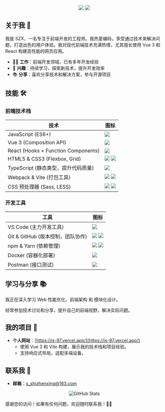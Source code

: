 <p align="center">
  <img src="https://img.shields.io/badge/Job-Frontend%20Engineer-blue?style=flat&logo=frontend" />
  <img src="https://img.shields.io/badge/Website-https://is--97.vercel.app/-brightgreen?style=flat&logo=vercel" />
</p>

## 关于我 👋

我是 SZX，一名专注于前端开发的工程师。我热爱编码，享受通过技术来解决问题，打造出色的用户体验。我对现代前端技术充满热情，尤其擅长使用 Vue 3 和 React 构建高性能的网页应用。

- 👨‍💻 **工作**：前端开发领域，已有多年开发经验
- 🚀 **兴趣**：持续学习，探索新技术，提升开发效率
- 📚 **分享**：喜欢分享技术和解决方案，参与开源项目

## 技能 🛠️

### 前端技术栈

| 技术                                | 图标                                                                                                                                                                                          |
| ----------------------------------- | --------------------------------------------------------------------------------------------------------------------------------------------------------------------------------------------- |
| JavaScript (ES6+)                   | <img src="https://img.shields.io/badge/JavaScript-F7DF1E?style=flat&logo=javascript&logoColor=black" />                                                                                       |
| Vue 3 (Composition API)             | <img src="https://img.shields.io/badge/Vue.js-4FC08D?style=flat&logo=vue.js&logoColor=white" />                                                                                               |
| React (Hooks + Function Components) | <img src="https://img.shields.io/badge/React-61DAFB?style=flat&logo=react&logoColor=black" />                                                                                                 |
| HTML5 & CSS3 (Flexbox, Grid)        | <img src="https://img.shields.io/badge/HTML5-E34F26?style=flat&logo=html5&logoColor=white" /> <img src="https://img.shields.io/badge/CSS3-1572B6?style=flat&logo=css3&logoColor=white" />     |
| TypeScript (静态类型，提升代码质量) | <img src="https://img.shields.io/badge/TypeScript-3178C6?style=flat&logo=typescript&logoColor=white" />                                                                                       |
| Webpack & Vite (打包工具)           | <img src="https://img.shields.io/badge/Webpack-8DD6F9?style=flat&logo=webpack&logoColor=black" /> <img src="https://img.shields.io/badge/Vite-646CFF?style=flat&logo=vite&logoColor=white" /> |
| CSS 预处理器 (Sass, LESS)           | <img src="https://img.shields.io/badge/Sass-CC6699?style=flat&logo=sass&logoColor=white" /> <img src="https://img.shields.io/badge/LESS-1D365D?style=flat&logo=less&logoColor=white" />       |

### 开发工具

| 工具                              | 图标                                                                                                                                                                                      |
| --------------------------------- | ----------------------------------------------------------------------------------------------------------------------------------------------------------------------------------------- |
| VS Code (主力开发工具)            | <img src="https://img.shields.io/badge/VS%20Code-007ACC?style=flat&logo=visual-studio-code&logoColor=white" />                                                                            |
| Git & GitHub (版本控制，团队协作) | <img src="https://img.shields.io/badge/Git-F05032?style=flat&logo=git&logoColor=white" /> <img src="https://img.shields.io/badge/GitHub-181717?style=flat&logo=github&logoColor=white" /> |
| npm & Yarn (依赖管理)             | <img src="https://img.shields.io/badge/npm-CB3837?style=flat&logo=npm&logoColor=white" /> <img src="https://img.shields.io/badge/Yarn-2C8EBB?style=flat&logo=yarn&logoColor=white" />     |
| Docker (容器化部署)               | <img src="https://img.shields.io/badge/Docker-2496ED?style=flat&logo=docker&logoColor=white" />                                                                                           |
| Postman (接口测试)                | <img src="https://img.shields.io/badge/Postman-FF6C37?style=flat&logo=postman&logoColor=white" />                                                                                         |

## 学习与分享 📚

我正在深入学习 Web 性能优化、前端架构 和 模块化设计。

经常参加技术讨论和分享，提升自己的前端视野，解决实际问题。

## 我的项目 📂

- **个人网站**：[https://is-97.vercel.app/](https://is-97.vercel.app/)
  - 使用 Vue 3 和 Vite 构建，展示我的技术栈和项目经验。
  - 支持响应式布局，适配多端设备。

## 联系我 📧

- **邮箱**：s_shizhenxing@163.com

<p align="center">
  <img src="https://github-readme-stats.vercel.app/api?username=yourusername&show_icons=true&theme=radical" alt="GitHub Stats" />
</p>

感谢您的访问！如果有任何问题，欢迎随时联系我！👨‍💻
